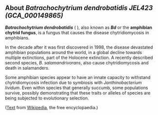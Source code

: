 About *Batrachochytrium dendrobatidis JEL423 (GCA\_000149865)* 
--------------------------------------------------------------



***Batrachochytrium dendrobatidis*** ( ), also known as ***Bd*** or the
**amphibian chytrid fungus**, is a fungus that causes the disease
chytridiomycosis in amphibians.

In the decade after it was first discovered in 1998, the disease
devastated amphibian populations around the world, in a global decline
towards multiple extinctions, part of the Holocene extinction. A
recently described second species, *B. salamandrivorans*, also cause
chytridiomycosis and death in salamanders.

Some amphibian species appear to have an innate capacity to withstand
chytridiomycosis infection due to symbiosis with *Janthinobacterium
lividum*. Even within species that generally succumb, some populations
survive, possibly demonstrating that these traits or alleles of species
are being subjected to evolutionary selection.

([Text](http://en.wikipedia.org/wiki/Batrachochytrium_dendrobatidis)
from [Wikipedia](http://en.wikipedia.org/), the free encyclopaedia.)
